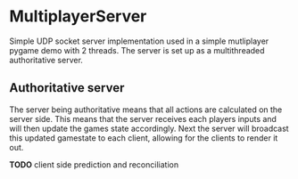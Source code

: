 # MultiplayerServer

Simple UDP socket server implementation used in a simple mutliplayer pygame demo with 2 threads.
The server is set up as a multithreaded authoritative server.

## Authoritative server

The server being authoritative means that all actions are calculated on the server side. This means that the server receives each players
inputs and will then update the games state accordingly. Next the server will broadcast this updated gamestate to each client, allowing
for the clients to render it out.

**TODO** client side prediction and reconciliation
